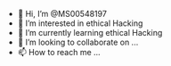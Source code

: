 - 👋 Hi, I’m @MS00548197
- 👀 I’m interested in ethical Hacking
- 🌱 I’m currently learning ethical Hacking 
- 💞️ I’m looking to collaborate on ...
- 📫 How to reach me ...

<!---
MS00548197/MS00548197 is a ✨ special ✨ repository because its `README.md` (this file) appears on your GitHub profile.
You can click the Preview link to take a look at your changes.
--->
